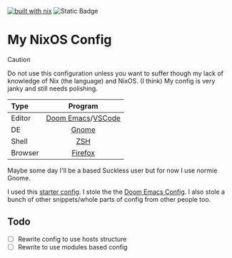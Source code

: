 [![built with nix](https://img.shields.io/static/v1?logo=nixos&logoColor=white&label=&message=Built%20with%20Nix&color=41439a)](https://builtwithnix.org)
![Static Badge](https://img.shields.io/badge/time_wasted-a_lot-red)

# My NixOS Config

> [!CAUTION]
> Do not use this configuration unless you want to suffer though my lack of knowledge of Nix (the language) and NixOS. (I think) My config is very janky and still needs polishing.

| Type           | Program      |
| :------------- | :----------: |
| Editor         | [Doom Emacs](https://github.com/doomemacs/doomemacs)/[VSCode](https://code.visualstudio.com/) |
| DE             | [Gnome](https://www.gnome.org/) |
| Shell          | [ZSH](https://www.zsh.org/) |
| Browser        | [Firefox](https://www.mozilla.org/en-US/firefox/new/) |



Maybe some day I'll be a based Suckless user but for now I use normie Gnome.

I used this [starter config](https://github.com/Misterio77/nix-starter-configs). I stole the the [Doom Emacs Config](https://github.com/ztlevi/doom-config/). I also stole a bunch of other snippets/whole parts of config from other people too.

## Todo
- [ ] Rewrite config to use hosts structure
- [ ] Rewrite to use modules based config